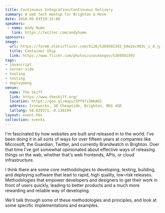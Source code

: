 ```yaml
---
title: Continuous Integration/Continuous Delivery
summary: A web tech meetup for Brighton & Hove
date: 2018-05-03T19:15:00
speakers: 
 - name: Andy Hume
   link: https://twitter.com/andyhume
sponsors:
image:
  url: https://farm6.staticflickr.com/5126/5369581593_b9e2ec903c_z_d.jpg
  title: Container Ship
  link: https://www.flickr.com/photos/usoceangov/5369581593
tags:
- javascript
- server-side
- tooling
- testing
- deploymeng
venue:
  name: The Skiff
  link: https://www.theskiff.org/
  location: https://goo.gl/maps/SPf97i5WkAR2
  address: Ironworks, 30 Cheapside, Brighton, BN1 4GD
  latlong: 50.829371,-0.138194
layout: event.hbs
collection: events
---
```


I'm fascinated by how websites are built and released in to the world. I've been doing it in all sorts of ways for over fifteen years at companies like Microsoft, the Guardian, Twitter, and currently Brandwatch in Brighton. Over that time I've got somewhat opinionated about effective ways of releasing things on the web, whether that's web frontends, APIs, or cloud infrastructure.

I think there are some core methodologies to developing, testing, building, and deploying software that lead to rapid, high quality, low-risk releases. Methodologies that empower developers and designers to get their work in front of users quickly, leading to better products and a much more rewarding and reliable way of developing.

We'll talk through some of these methodologies and principles, and look at some specific implementations and examples.
